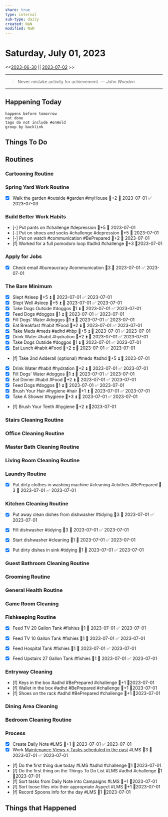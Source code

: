 ```yaml
---
share: true
type: interval
sub-type: daily
created: NaN 
modified: NaN
---
```

# Saturday, July 01, 2023
<<[2023-06-30](./2023-06-30.md) || [2023-07-02](./2023-07-02.md) >>

---

> Never mistake activity for achievement.
> — <cite>John Wooden</cite>

---
## Happening Today
```tasks
happens before tomorrow
not done
tags do not include #onHold
group by backlink
```

## Things To Do































































## Routines
### Cartooning Routine


### Spring Yard Work Routine
- [x] Walk the garden #outside #garden #myHouse 🥄+2 📅 2023-07-01 ✅ 2023-07-03


### Build Better Work Habits
- [-] Put pants on #challenge #depression 🥄+5 📅 2023-07-01
- [-] Put on shoes and socks #challenge #depression 🥄+5 📅 2023-07-01
- [-] Put on watch #communication #BePrepared 🥄+2 📅 2023-07-01
- [f] Worked for a full pomodoro loop #adhd #challenge 🥄+3 📆2023-07-01


### Apply for Jobs
- [x] Check email #bureaucracy #communication 🥄3 📅 2023-07-01 ✅ 2023-07-01


### The Bare Minimum
- [x] Slept #sleep 🥄+5 ⏫ 📅 2023-07-01 ✅ 2023-07-01
- [x] Slept Well #sleep 🥄+5 ⏫ 📅 2023-07-01 ✅ 2023-07-01
- [x] Take Dogs Outside  #doggos  🥄1 ⏫ 📅 2023-07-01 ✅ 2023-07-01
- [x] Feed Dogs #doggos  🥄1 ⏫ 📅 2023-07-01 ✅ 2023-07-01
- [x] Fill Dogs' Water #doggos  🥄1 ⏫ 📅 2023-07-01 ✅ 2023-07-01
- [x] Eat Breakfast #habit #Food  🥄+2 ⏫ 📅 2023-07-01 ✅ 2023-07-01
- [x] Take Meds  #meds #adhd #hbp 🥄+5 ⏫ 📅 2023-07-01 ✅ 2023-07-01
- [x] Drink Water #habit #hydration 🥄+2 ⏫ 📅 2023-07-01 ✅ 2023-07-01
- [x] Take Dogs Outside  #doggos 🥄1 ⏫ 📅 2023-07-01 ✅ 2023-07-01
- [x] Eat Lunch #habit #Food  🥄+2 ⏫ 📅 2023-07-01 ✅ 2023-07-01
- [f] Take 2nd Adderall (optional) #meds #adhd  🥄+5 ⏫ 📅 2023-07-01
- [x] Drink Water #habit #hydration   🥄+2 ⏫ 📅 2023-07-01 ✅ 2023-07-01
- [x] Fill Dogs' Water #doggos  🥄1 ⏫ 📅 2023-07-01 ✅ 2023-07-01
- [x] Eat Dinner #habit #Food  🥄+2 ⏫ 📅 2023-07-01 ✅ 2023-07-01
- [x] Feed Dogs #doggos  🥄1 ⏫ 📅 2023-07-01 ✅ 2023-07-01
- [x] Brush Your Hair #hygiene #hair 🥄+1 ⏫ 📅 2023-07-01 ✅ 2023-07-01
- [x] Take A Shower #hygiene  🥄+3 ⏫ 📅 2023-07-01 ✅ 2023-07-01
- [f] Brush Your Teeth #hygiene 🥄+2 ⏫ 📆2023-07-01


### Stairs Cleaning Routine


### Office Cleaning Routine


### Master Bath Cleaning Routine


### Living Room Cleaning Routine


### Laundry Routine
- [x] Put dirty clothes in washing machine #cleaning #clothes #BePrepared  🥄3 📅 2023-07-01 ✅ 2023-07-01


### Kitchen Cleaning Routine
- [x] Put away clean dishes from dishwasher #tidying 🥄3 📅 2023-07-01 ✅ 2023-07-01
- [x] Fill dishwasher #tidying 🥄3 📅 2023-07-01 ✅ 2023-07-01
- [x] Start dishwasher #cleaning 🥄1 📅 2023-07-01 ✅ 2023-07-01
- [x] Put dirty dishes in sink #tidying 🥄1 📅 2023-07-01 ✅ 2023-07-01


### Guest Bathroom Cleaning Routine


### Grooming Routine


### General Health Routine


### Game Room Cleaning


### Fishkeeping Routine
- [x] Feed TV 20 Gallon Tank #fishies 🥄1 📅 2023-07-01 ✅ 2023-07-01
- [x] Feed TV 10 Gallon Tank #fishies 🥄1 📅 2023-07-01 ✅ 2023-07-01
- [x] Feed Hospital Tank #fishies 🥄1 📅 2023-07-01 ✅ 2023-07-01
- [x] Feed Upstairs 27 Gallon Tank #fishies 🥄1 📅 2023-07-01 ✅ 2023-07-01


### Entryway Cleaning
- [f] Keys in the box #adhd #BePrepared #challenge 🥄+1 📆2023-07-01
- [f] Wallet in the box #adhd #BePrepared #challenge 🥄+1 📆2023-07-01
- [f] Shoes on the rack #adhd #BePrepared #challenge 🥄+1 📆2023-07-01


### Dining Area Cleaning


### Bedroom Cleaning Routine


### Process
- [x] Create Daily Note #LMS 🥄+1 📅 2023-07-01 ✅ 2023-07-01
- [x] Work [Maintenance Views > Tasks scheduled in the past](./Maintenance%20Views.md#Tasks%20scheduled%20in%20the%20past) #LMS  🥄3 📅 2023-07-01 ✅ 2023-07-01
- [f] Do the first thing due today #LMS #adhd #challenge 🥄1 📆2023-07-01
- [f] Do the first thing on the Things To Do List #LMS #adhd #challenge 🥄1 📆2023-07-01
- [f] Sort tasks from Daily Note into Campaigns #LMS 🥄+1   📆2023-07-01
- [f] Sort loose files into their appropriate Aspect  #LMS 🥄+1   📆2023-07-01
- [f] Record Spoons Info for the day #LMS 🥄1 📆2023-07-01




## Things that Happened

